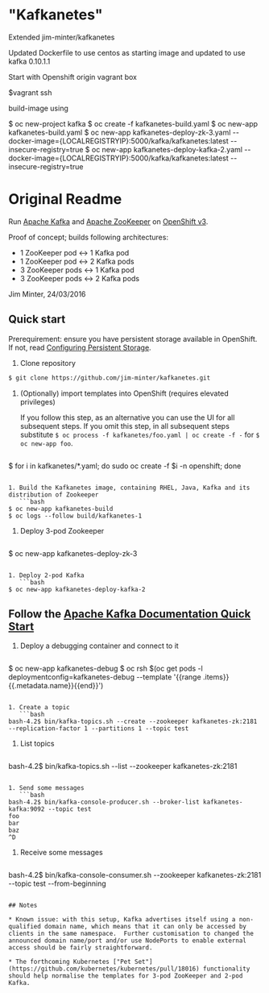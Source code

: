 # "Kafkanetes"
Extended jim-minter/kafkanetes

Updated Dockerfile to use centos as starting image and updated to use kafka  0.10.1.1

Start with Openshift origin vagrant box

$vagrant ssh

build-image using

$ oc new-project kafka
$ oc create -f kafkanetes-build.yaml
$ oc new-app kafkanetes-build.yaml
$ oc new-app kafkanetes-deploy-zk-3.yaml --docker-image={LOCALREGISTRYIP}:5000/kafka/kafkanetes:latest --insecure-registry=true
$ oc new-app kafkanetes-deploy-kafka-2.yaml --docker-image={LOCALREGISTRYIP}:5000/kafka/kafkanetes:latest --insecure-registry=true







# Original Readme

Run [Apache Kafka](https://kafka.apache.org/) and [Apache ZooKeeper](https://zookeeper.apache.org/) on [OpenShift v3](https://www.openshift.com/).

Proof of concept; builds following architectures:

* 1 ZooKeeper pod <-> 1 Kafka pod
* 1 ZooKeeper pod <-> 2 Kafka pods
* 3 ZooKeeper pods <-> 1 Kafka pod
* 3 ZooKeeper pods <-> 2 Kafka pods

Jim Minter, 24/03/2016

## Quick start

Prerequirement: ensure you have persistent storage available in OpenShift.  If not, read [Configuring Persistent Storage](https://docs.openshift.com/enterprise/latest/install_config/persistent_storage/index.html).

1. Clone repository
 ```bash
$ git clone https://github.com/jim-minter/kafkanetes.git
```

1. (Optionally) import templates into OpenShift (requires elevated privileges)

   If you follow this step, as an alternative you can use the UI for all subsequent steps.  If you omit this step, in all subsequent steps substitute `$ oc process -f kafkanetes/foo.yaml | oc create -f -` for `$ oc new-app foo`.

   ```bash
$ for i in kafkanetes/*.yaml; do sudo oc create -f $i -n openshift; done
```

1. Build the Kafkanetes image, containing RHEL, Java, Kafka and its distribution of Zookeeper
   ```bash
$ oc new-app kafkanetes-build
$ oc logs --follow build/kafkanetes-1
```

1. Deploy 3-pod Zookeeper
   ```bash
$ oc new-app kafkanetes-deploy-zk-3
```

1. Deploy 2-pod Kafka
   ```bash
$ oc new-app kafkanetes-deploy-kafka-2
```

## Follow the [Apache Kafka Documentation Quick Start](https://kafka.apache.org/documentation.html#quickstart)

1. Deploy a debugging container and connect to it
   ```bash
$ oc new-app kafkanetes-debug
$ oc rsh $(oc get pods -l deploymentconfig=kafkanetes-debug --template '{{range .items}}{{.metadata.name}}{{end}}')
```

1. Create a topic
   ```bash
bash-4.2$ bin/kafka-topics.sh --create --zookeeper kafkanetes-zk:2181 --replication-factor 1 --partitions 1 --topic test
```

1. List topics
   ```bash
bash-4.2$ bin/kafka-topics.sh --list --zookeeper kafkanetes-zk:2181
```

1. Send some messages
   ```bash
bash-4.2$ bin/kafka-console-producer.sh --broker-list kafkanetes-kafka:9092 --topic test 
foo
bar 
baz
^D
```

1. Receive some messages
   ```bash
bash-4.2$ bin/kafka-console-consumer.sh --zookeeper kafkanetes-zk:2181 --topic test --from-beginning
```

## Notes

* Known issue: with this setup, Kafka advertises itself using a non-qualified domain name, which means that it can only be accessed by clients in the same namespace.  Further customisation to changed the announced domain name/port and/or use NodePorts to enable external access should be fairly straightforward.

* The forthcoming Kubernetes ["Pet Set"](https://github.com/kubernetes/kubernetes/pull/18016) functionality should help normalise the templates for 3-pod ZooKeeper and 2-pod Kafka.
